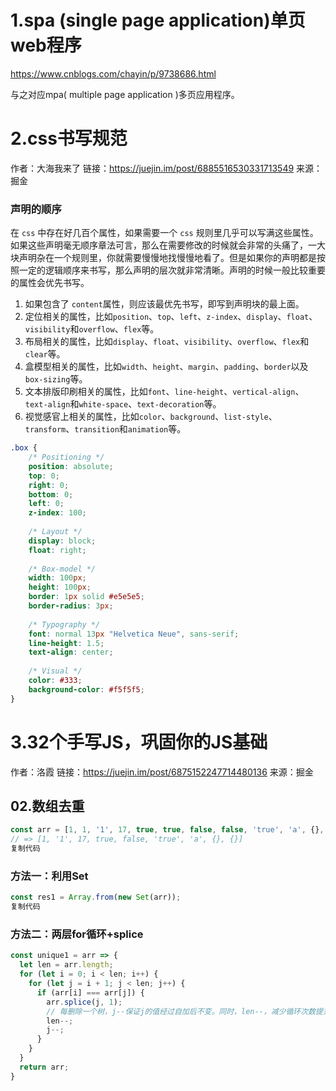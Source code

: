 # 1.spa (single page application)单页web程序

https://www.cnblogs.com/chayin/p/9738686.html

与之对应mpa( multiple page application )多页应用程序。



# 2.css书写规范

作者：大海我来了
链接：https://juejin.im/post/6885516530331713549
来源：掘金



### 声明的顺序

在 `css` 中存在好几百个属性，如果需要一个 `css` 规则里几乎可以写满这些属性。如果这些声明毫无顺序章法可言，那么在需要修改的时候就会非常的头痛了，一大块声明杂在一个规则里，你就需要慢慢地找慢慢地看了。但是如果你的声明都是按照一定的逻辑顺序来书写，那么声明的层次就非常清晰。声明的时候一般比较重要的属性会优先书写。

1. 如果包含了 `content`属性，则应该最优先书写，即写到声明块的最上面。
2. 定位相关的属性，比如`position`、`top`、`left`、`z-index`、`display`、`float`、`visibility`和`overflow`、`flex`等。
3. 布局相关的属性，比如`display`、`float`、`visibility`、`overflow`、`flex`和`clear`等。
4. 盒模型相关的属性，比如`width`、`height`、`margin`、`padding`、`border`以及`box-sizing`等。
5. 文本排版印刷相关的属性，比如`font`、`line-height`、`vertical-align`、`text-align`和`white-space`、`text-decoration`等。
6. 视觉感官上相关的属性，比如`color`、`background`、`list-style`、`transform`、`transition`和`animation`等。

```css
.box {
    /* Positioning */
    position: absolute;
    top: 0;
    right: 0;
    bottom: 0;
    left: 0;
    z-index: 100;
 
    /* Layout */
    display: block;
    float: right;
 
    /* Box-model */
    width: 100px;
    height: 100px;
    border: 1px solid #e5e5e5;
    border-radius: 3px;
 
    /* Typography */
    font: normal 13px "Helvetica Neue", sans-serif;
    line-height: 1.5;
    text-align: center;
 
    /* Visual */
    color: #333;
    background-color: #f5f5f5;
}
```




# 3.32个手写JS，巩固你的JS基础

作者：洛霞
链接：https://juejin.im/post/6875152247714480136
来源：掘金


## 02.数组去重

```javascript
const arr = [1, 1, '1', 17, true, true, false, false, 'true', 'a', {}, {}];
// => [1, '1', 17, true, false, 'true', 'a', {}, {}]
复制代码
```

### 方法一：利用Set

```javascript
const res1 = Array.from(new Set(arr));
复制代码
```

### 方法二：两层for循环+splice

```javascript
const unique1 = arr => {
  let len = arr.length;
  for (let i = 0; i < len; i++) {
    for (let j = i + 1; j < len; j++) {
      if (arr[i] === arr[j]) {
        arr.splice(j, 1);
        // 每删除一个树，j--保证j的值经过自加后不变。同时，len--，减少循环次数提升性能
        len--;
        j--;
      }
    }
  }
  return arr;
}
```




